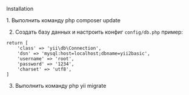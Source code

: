 <p>
Installation
</p>
1. Выполнить команду php composer update

2. Создать базу данных и настроить конфиг `config/db.php` пример:
```
return [
    'class' => 'yii\db\Connection',
    'dsn' => 'mysql:host=localhost;dbname=yii2basic',
    'username' => 'root',
    'password' => '1234',
    'charset' => 'utf8',
]
```
3. Выполнить команду php yii migrate


